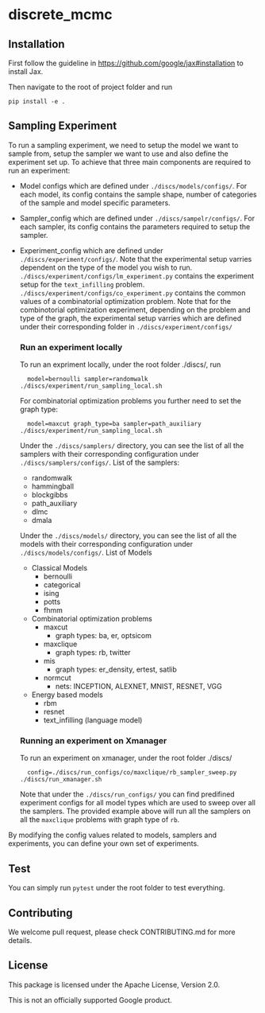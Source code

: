 # discrete_mcmc

## Installation

First follow the guideline in https://github.com/google/jax#installation to
install Jax.

Then navigate to the root of project folder and run

    pip install -e .

## Sampling Experiment
To run a sampling experiment, we need to setup the model we want to sample from, setup the sampler we want to use and also define the experiment set up. To achieve that three main components are required to run an experiment:
* Model configs which are defined under `./discs/models/configs/`. For each model, its config contains the sample shape, number of categories of the sample and model specific parameters.
* Sampler_config which are defined under `./discs/sampelr/configs/`. For each sampler, its config contains the parameters required to setup the sampler.
* Experiment_config which are defined under `./discs/experiment/configs/`. Note that the experimental setup varries dependent on the type of the model you wish to run. `./discs/experiment/configs/lm_experiment.py` contains the experiment setup for the `text_infilling` problem. `./discs/experiment/configs/co_experiment.py` contains the common values of a combinatorial optimization problem. Note that for the combinotorial optimization experiment, depending on the problem and type of the graph, the experimental setup varries which are defined under their corresponding folder in `./discs/experiment/configs/`
  
    ### Run an experiment locally 

    To run an expriment locally, under the root folder ./discs/, run 

        model=bernoulli sampler=randomwalk ./discs/experiment/run_sampling_local.sh

    For combinatorial optimization problems you further need to set the graph type:

        model=maxcut graph_type=ba sampler=path_auxiliary ./discs/experiment/run_sampling_local.sh

    Under the `./discs/samplers/` directory, you can see the list of all the samplers with their corresponding configuration under `./discs/samplers/configs/`.
    List of the samplers:
    * randomwalk
    * hammingball
    * blockgibbs
    * path_auxiliary
    * dlmc
    * dmala

    Under the `./discs/models/` directory, you can see the list of all the models with their corresponding configuration under `./discs/models/configs/`.
    List of Models
    * Classical Models
        * bernoulli
        * categorical
        * ising
        * potts
        * fhmm
    * Combinatorial optimization problems
        * maxcut
            * graph types: ba, er, optsicom
        * maxclique
            * graph types: rb, twitter
        * mis
            * graph types: er_density, ertest, satlib
        * normcut
            * nets: INCEPTION, ALEXNET, MNIST, RESNET, VGG
    * Energy based models
        * rbm
        * resnet
        * text_infilling (language model)

    ### Running an experiment on Xmanager
    To run an experiment on xmanager, under the root folder ./discs/

        config=./discs/run_configs/co/maxclique/rb_sampler_sweep.py ./discs/run_xmanager.sh

    Note that under the `./discs/run_configs/` you can find predifined experiment configs for all model types which are used to sweep over all the samplers. The provided example above will run all the samplers on all the `maxclique` problems with graph type of `rb`. 

By modifying the config values related to models, samplers and experiments, you can define your own set of experiments. 

## Test

You can simply run `pytest` under the root folder to test everything.

## Contributing

We welcome pull request, please check CONTRIBUTING.md for more details.


## License
This package is licensed under the Apache License, Version 2.0.

This is not an officially supported Google product.
